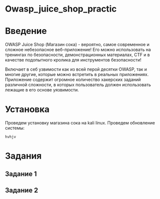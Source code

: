 # Owasp_juice_shop_practic

# Введение

OWASP Juice Shop (Магазин сока) - вероятно, самое современное и сложное
небезопасное веб-приложение! Его можно использовать на тренингах по
безопасности, демонстрационных материалах, CTF и в качестве подопытного
кролика для инструментов безопасности!

Включает в себ узвимости как из всей перой десятки OWASP, так и многие
другие, которые можно встретить в реальных приложениях. Приложение
содержит огромное количество хакерских заданий различной сложности, в
которых пользователь должен использовать лежащие в его основе
уязвимости.

# Установка

Проведем установку магазина сока на kali linux. Проведем обновление
системы:

    hvhjv

# Задания

## Задание 1

## Задание 2
